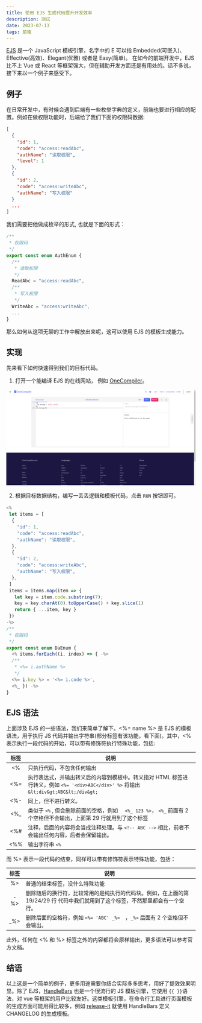 ```yaml
---
title: 使用 EJS 生成代码提升开发效率
description: 测试
date: 2023-07-13
tags: 前端
---
```


[EJS](https://ejs.bootcss.com/) 是一个 JavaScript 模板引擎，名字中的 E 可以指 Embedded(可嵌入)、Effective(高效)、Elegant(优雅) 或者是 Easy(简单)。 在如今的前端开发中，EJS 比不上 Vue 或 React 等框架强大，但在辅助开发方面还是有用处的。话不多说，接下来以一个例子来感受下。

## 例子

在日常开发中，有时候会遇到后端有一些枚举字典的定义，前端也要进行相应的配置。例如在做权限功能时，后端给了我们下面的权限码数据:

```json
[
  {
    "id": 1,
    "code": "access:readAbc",
    "authName": "读取权限",
    "level": 1
  },
  {
    "id": 2,
    "code": "access:writeAbc",
    "authName": "写入权限"
  }
  ...
]
```

我们需要把他做成枚举的形式, 也就是下面的形式：

```typescript
/**
 * 权限码
 */
export const enum AuthEnum {
  /**
   * 读取权限
   */
  ReadAbc = "access:readAbc",
  /**
   * 写入权限
   */
  WriteAbc = "access:writeAbc",
  ...
}
```

那么如何从这项无聊的工作中解放出来呢，这可以使用 EJS 的模板生成能力。

## 实现

先来看下如何快速得到我们的目标代码。

1.  打开一个能编译 EJS 的在线网站， 例如 [OneCompiler](https://onecompiler.com/ejs)。

![OneCompiler](./image-onecompiler.png)

2.  根据目标数据结构，编写一丢丢逻辑和模板代码，点击 `RUN` 按钮即可。

```typescript
<%
 let items = [
  {
    "id": 1,
    "code": "access:readAbc",
    "authName": "读取权限",
  },
  {
    "id": 2,
    "code": "access:writeAbc",
    "authName": "写入权限",
  },
 ]
 items = items.map(item => {
   let key = item.code.substring(7);
   key = key.charAt(0).toUpperCase() + key.slice(1)
   return { ...item, key }
 })
-%>
/**
 * 权限码
 */
export const enum DaEnum {
  <% items.forEach((i, index) => { -%>
  /**
   * <%= i.authName %>
   */
  <%= i.key %> = '<%= i.code %>',
  <%_ }) -%>
}
```

## EJS 语法

上面涉及 EJS 的一些语法，我们来简单了解下。<%= name %> 是 EJS 的模板语法，用于执行 JS 代码并输出字符串(部分标签有该功能，看下面)。其中，<% 表示执行一段代码的开始，可以带有修饰符执行特殊功能，包括:

| 标签 | 说明                                                                                                                                   |
| :--: | -------------------------------------------------------------------------------------------------------------------------------------- |
|  <%  | 只执行代码，不包含任何输出                                                                                                             |
| <%=  | 执行表达式，并输出转义后的内容到模板中。转义指对 HTML 标签进行转义，例如 `<%= '<div>ABC</div>' %>` 将输出 `&lt;div&gt;ABC&lt;/div&gt;` |
| <%-  | 同上，但不进行转义。                                                                                                                   |
| <%\_ | 类似于 `<%` , 但会删除前面的空格，例如 `  <%_ 123 %>`， `<%_` 前面有 2 个空格但不会输出，上面第 29 行就用到了这个标签                  |
| <%#  | 注释，后面的内容将会当成注释处理。与 `<!-- ABC -->` 相比，前者不会输出任何内容，后者会保留输出。                                       |
| <%%  | 输出字符串 `<%`                                                                                                                        |

而 %> 表示一段代码的结束，同样可以带有修饰符表示特殊功能，包括：

| 标签  | 说明                                                                                                                            |
| :---: | ------------------------------------------------------------------------------------------------------------------------------- |
|  %\>  | 普通的结束标签，没什么特殊功能                                                                                                  |
| -%\>  | 删除随后的换行符，比较常用的是纯执行的代码块。例如，在上面的第 19/24/29 行 代码中我们就用到了这个标签，不然那里都会有一个空行。 |
| \_%\> | 删除后面的空格符，例如 `<%= 'ABC' _%>  `，`_%>` 后面有 2 个空格但不会输出。                                                     |

此外，任何在 <% 和 %> 标签之外的内容都将会原样输出，更多语法可以参考官方文档。

## 结语

以上这是一个简单的例子，更多用途需要你结合实际多多思考，用好了提效效果明显。除了 EJS，[HandleBars](https://handlebarsjs.com/zh/) 也是一个很流行的 JS 模板引擎，它使用 `{{ }}`语法，对 vue 等框架的用户比较友好。这类模板引擎，在命令行工具进行页面模板的生成方面可能用得比较多，例如 [release-it](https://github.com/release-it/release-it) 就使用 HandleBars 定义 CHANGELOG 的生成模板。
